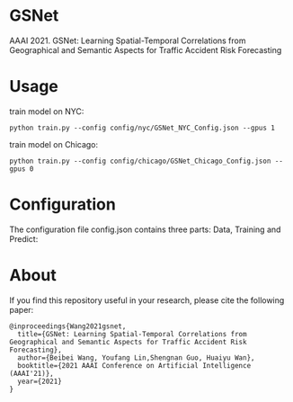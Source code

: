 # GSNet
AAAI 2021. GSNet: Learning Spatial-Temporal Correlations from Geographical and Semantic Aspects for Traffic Accident Risk Forecasting


# Usage

train model on NYC:
```
python train.py --config config/nyc/GSNet_NYC_Config.json --gpus 1
```


train model on Chicago:
```
python train.py --config config/chicago/GSNet_Chicago_Config.json --gpus 0
```

# Configuration

The configuration file config.json contains three parts: Data, Training and Predict:


# About

If you find this repository useful in your research, please cite the following paper:
```
@inproceedings{Wang2021gsnet,
  title={GSNet: Learning Spatial-Temporal Correlations from Geographical and Semantic Aspects for Traffic Accident Risk Forecasting},
  author={Beibei Wang, Youfang Lin,Shengnan Guo, Huaiyu Wan},
  booktitle={2021 AAAI Conference on Artificial Intelligence (AAAI'21)},
  year={2021} 
}
```